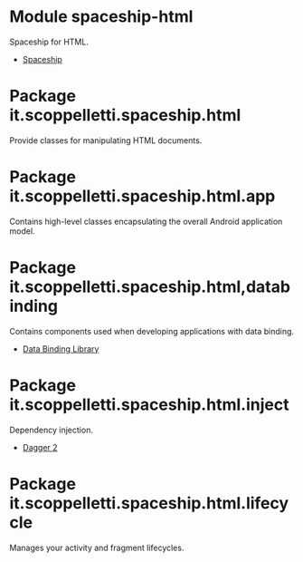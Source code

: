 # Module spaceship-html

Spaceship for HTML.

* [Spaceship](http://www.scoppelletti.it/spaceship)

# Package it.scoppelletti.spaceship.html

Provide classes for manipulating HTML documents.

# Package it.scoppelletti.spaceship.html.app

Contains high-level classes encapsulating the overall Android application model.

# Package it.scoppelletti.spaceship.html,databinding

Contains components used when developing applications with data binding.

* [Data Binding Library](http://developer.android.com/topic/libraries/data-binding)

# Package it.scoppelletti.spaceship.html.inject

Dependency injection.

* [Dagger 2](http://google.github.io/dagger)

# Package it.scoppelletti.spaceship.html.lifecycle

Manages your activity and fragment lifecycles.
